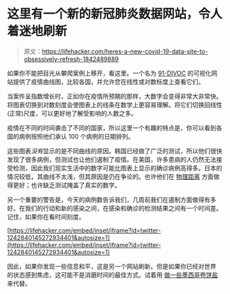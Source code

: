 # 这里有一个新的新冠肺炎数据网站，令人着迷地刷新

> 原文：<https://lifehacker.com/heres-a-new-covid-19-data-site-to-obsessively-refresh-1842489889>

如果你不能把目光从攀爬案例上移开，看这里。一个名为 [91-DIVOC](http://91-divoc.com/pages/covid-visualization/) 的可视化网站提供了疫情曲线图，比较各国，并允许您在线性或对数标度上查看它们。



当案件呈指数增长时，正如你在疫情所预期的那样，大数字会变得非常大非常快。将图表切换到对数刻度会使图表上的线条在数学上更容易理解。将它们切换回线性(正常)尺度，可以更好地了解受影响的人数之多。

疫情在不同的时间袭击了不同的国家，所以这里一个有趣的特点是，你可以看到各国的病例按照他们承认 100 个病例的日期排列。

这些图表*没有*显示的是不同曲线的原因。韩国已经做了广泛的测试，所以他们很快发现了很多病例，但测试也让他们遏制了疫情。在美国，许多患病的人仍然无法接受检测，因此我们现实生活中的数字可能比图表上显示的确诊病例高得多。日本的情况较低，其曲线不太浅，但其原因是仍在争论的。也许他们在 [物理距离](https://vitals.lifehacker.com/were-calling-it-physical-distancing-now-1842454451) 方面做得更好；也许缺乏测试掩盖了真实的数字。

另一个重要的警告是，今天的病例数告诉我们，几周前我们在遏制方面做得有多好。在我们的行动和新的感染之间，在感染和确诊的检测结果之间有一个时间差。记住，如果你在看时间刻度。

 [https://lifehacker.com/embed/inset/iframe?id=twitter-1242840145272934401&autosize=1](https://lifehacker.com/embed/inset/iframe?id=twitter-1242840145272934401&autosize=1) 

因此，如果你发现一些信息和平，这是另一个网站刷新。但是如果你已经对世界 的状态感到焦虑，这可能不是消磨时间的最佳方式。试着用 [做一些墨西哥卷饼盐](https://skillet.lifehacker.com/make-a-bunch-of-flavored-salts-what-the-hell-1842457195) 来代替。